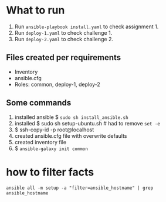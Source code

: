 What to run
===========

1. Run `ansible-playbook install.yaml` to check assignment 1.
2. Run `deploy-1.yaml` to check challenge 1.
3. Run `deploy-2.yaml` to check challenge 2.

Files created per requirements
------------------------------
- Inventory
- ansible.cfg
- Roles: common, deploy-1, deploy-2

Some commands
-------------
1. installed ansible $ `sudo sh install_ansible.sh`
2. installed $ sudo sh setup-ubuntu.sh  # had to remove `set -e`
3. $ ssh-copy-id -p <port>  root@localhost
4. created ansible.cfg file with overwrite defaults
5. created inventory file
6. $ `ansible-galaxy init common`


# how to filter facts
`ansible all -m setup -a "filter=ansible_hostname" | grep ansible_hostname`
